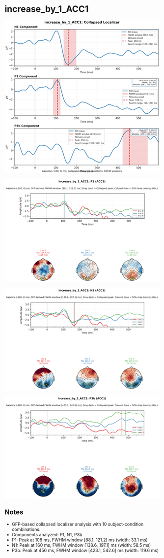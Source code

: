# increase_by_1_ACC1

![figure](docs/assets/plots/increase_by_1_ACC1/increase_by_1_ACC1-collapsed_localizer.png)

![figure](docs/assets/plots/increase_by_1_ACC1/increase_by_1_ACC1-P1.png)

![figure](docs/assets/plots/increase_by_1_ACC1/increase_by_1_ACC1-N1.png)

![figure](docs/assets/plots/increase_by_1_ACC1/increase_by_1_ACC1-P3b.png)


## Notes

- GFP-based collapsed localizer analysis with 10 subject-condition combinations.
- Components analyzed: P1, N1, P3b
- P1: Peak at 108 ms, FWHM window [88.1, 121.2] ms (width: 33.1 ms)
- N1: Peak at 160 ms, FWHM window [138.6, 197.1] ms (width: 58.5 ms)
- P3b: Peak at 456 ms, FWHM window [423.1, 542.6] ms (width: 119.6 ms)

